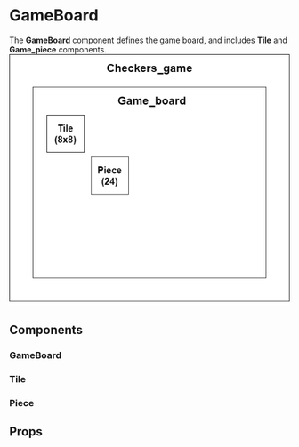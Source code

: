 # GameBoard
The **GameBoard** component defines the game board, and includes **Tile** and **Game_piece** components. 
![Block Diagram](./Assets/Game_Components.png)

## Components
### GameBoard

### Tile

### Piece

## Props